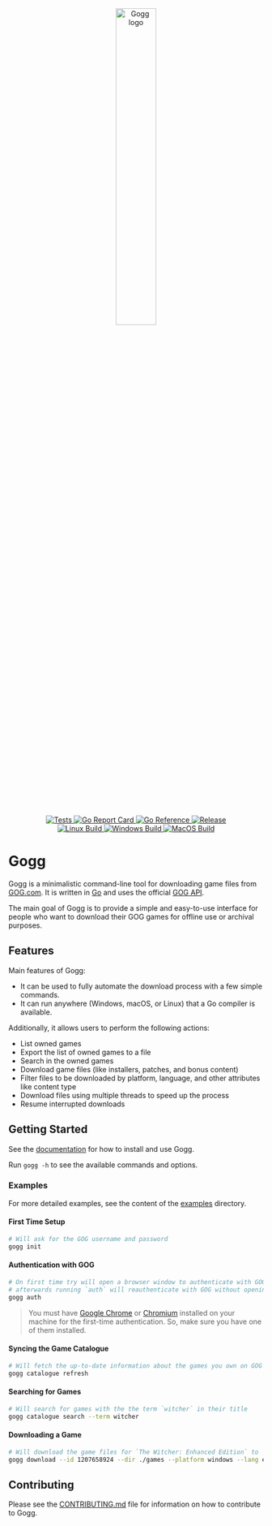 <div align="center">
  <picture>
    <source media="(prefers-color-scheme: light)" srcset="logo.jpeg">
    <source media="(prefers-color-scheme: dark)" srcset="logo.jpeg">
    <img alt="Gogg logo" src="logo.jpeg" height="40%" width="40%">
  </picture>
</div>
<br>

<p align="center">
  <a href="https://github.com/habedi/gogg/actions/workflows/tests.yml">
    <img src="https://github.com/habedi/gogg/actions/workflows/tests.yml/badge.svg" alt="Tests">
  </a>
  <a href="https://goreportcard.com/report/github.com/habedi/gogg">
    <img src="https://goreportcard.com/badge/github.com/habedi/gogg" alt="Go Report Card">
  </a>
  <a href="https://pkg.go.dev/github.com/habedi/gogg">
    <img src="https://pkg.go.dev/badge/github.com/habedi/gogg.svg" alt="Go Reference">
  </a>
  <a href="https://github.com/habedi/gogg/releases/latest">
    <img src="https://img.shields.io/github/release/habedi/gogg.svg?style=flat-square" alt="Release">
  </a>
  <br>
  <a href="https://github.com/habedi/gogg/actions/workflows/build_linux.yml">
    <img src="https://github.com/habedi/gogg/actions/workflows/build_linux.yml/badge.svg" alt="Linux Build">
  </a>
  <a href="https://github.com/habedi/gogg/actions/workflows/build_windows.yml">
    <img src="https://github.com/habedi/gogg/actions/workflows/build_windows.yml/badge.svg" alt="Windows Build">
  </a>
  <a href="https://github.com/habedi/gogg/actions/workflows/build_macos.yml">
    <img src="https://github.com/habedi/gogg/actions/workflows/build_macos.yml/badge.svg" alt="MacOS Build">
  </a>
</p>

# Gogg

Gogg is a minimalistic command-line tool for downloading game files from [GOG.com](https://www.gog.com/).
It is written in [Go](https://golang.org/) and uses the
official [GOG API](https://gogapidocs.readthedocs.io/en/latest/index.html).

The main goal of Gogg is to provide a simple and easy-to-use interface for people who want to download their GOG games
for offline use or archival purposes.

## Features

Main features of Gogg:

- It can be used to fully automate the download process with a few simple commands.
- It can run anywhere (Windows, macOS, or Linux) that a Go compiler is available.

Additionally, it allows users to perform the following actions:

- List owned games
- Export the list of owned games to a file
- Search in the owned games
- Download game files (like installers, patches, and bonus content)
- Filter files to be downloaded by platform, language, and other attributes like content type
- Download files using multiple threads to speed up the process
- Resume interrupted downloads

## Getting Started

See the [documentation](docs/README.md) for how to install and use Gogg.

Run `gogg -h` to see the available commands and options.

### Examples

For more detailed examples, see the content of the [examples](docs/examples/) directory.

#### First Time Setup

```bash
# Will ask for the GOG username and password
gogg init
```

#### Authentication with GOG

```bash
# On first time try will open a browser window to authenticate with GOG,
# afterwards running `auth` will reauthenticate with GOG without opening a browser window
gogg auth
```

> You must have [Google Chrome](https://www.google.com/chrome/) or [Chromium](https://www.chromium.org/) installed
> on your machine for the first-time authentication.
> So, make sure you have one of them installed.

#### Syncing the Game Catalogue

```bash
# Will fetch the up-to-date information about the games you own on GOG
gogg catalogue refresh
```

#### Searching for Games

```bash
# Will search for games with the the term `witcher` in their title
gogg catalogue search --term witcher
```

#### Downloading a Game

```bash
# Will download the game files for `The Witcher: Enhanced Edition` to `./games` directory
gogg download --id 1207658924 --dir ./games --platform windows --lang en --dlcs true --extras true --resume true --threads 5
```

## Contributing

Please see the [CONTRIBUTING.md](CONTRIBUTING.md) file for information on how to contribute to Gogg.
